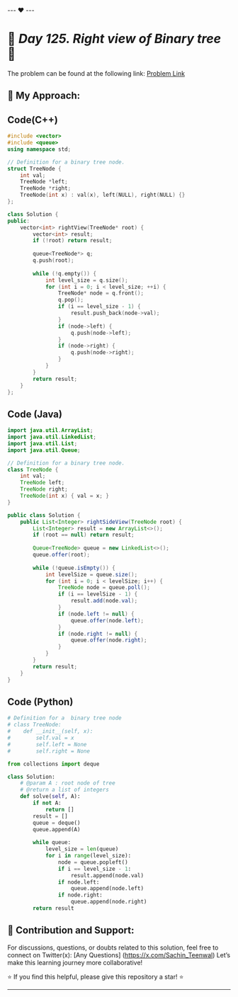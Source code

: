 --- ❤️ ---

# 🚀 _Day 125. Right view of Binary tree_ 🧠


The problem can be found at the following link: [Problem Link](https://www.interviewbit.com/problems/right-view-of-binary-tree/)

## 🎯 **My Approach:**


## Code(C++)
```cpp
#include <vector>
#include <queue>
using namespace std;

// Definition for a binary tree node.
struct TreeNode {
    int val;
    TreeNode *left;
    TreeNode *right;
    TreeNode(int x) : val(x), left(NULL), right(NULL) {}
};

class Solution {
public:
    vector<int> rightView(TreeNode* root) {
        vector<int> result;
        if (!root) return result;
        
        queue<TreeNode*> q;
        q.push(root);
        
        while (!q.empty()) {
            int level_size = q.size();
            for (int i = 0; i < level_size; ++i) {
                TreeNode* node = q.front();
                q.pop();
                if (i == level_size - 1) {
                    result.push_back(node->val);
                }
                if (node->left) {
                    q.push(node->left);
                }
                if (node->right) {
                    q.push(node->right);
                }
            }
        }
        return result;
    }
};
```

## Code (Java)

```java
import java.util.ArrayList;
import java.util.LinkedList;
import java.util.List;
import java.util.Queue;

// Definition for a binary tree node.
class TreeNode {
    int val;
    TreeNode left;
    TreeNode right;
    TreeNode(int x) { val = x; }
}

public class Solution {
    public List<Integer> rightSideView(TreeNode root) {
        List<Integer> result = new ArrayList<>();
        if (root == null) return result;
        
        Queue<TreeNode> queue = new LinkedList<>();
        queue.offer(root);
        
        while (!queue.isEmpty()) {
            int levelSize = queue.size();
            for (int i = 0; i < levelSize; i++) {
                TreeNode node = queue.poll();
                if (i == levelSize - 1) {
                    result.add(node.val);
                }
                if (node.left != null) {
                    queue.offer(node.left);
                }
                if (node.right != null) {
                    queue.offer(node.right);
                }
            }
        }
        return result;
    }
}
```

## Code (Python)

```python
# Definition for a  binary tree node
# class TreeNode:
#    def __init__(self, x):
#        self.val = x
#        self.left = None
#        self.right = None

from collections import deque

class Solution:
    # @param A : root node of tree
    # @return a list of integers
    def solve(self, A):
        if not A:
            return []
        result = []
        queue = deque()
        queue.append(A)
        
        while queue:
            level_size = len(queue)
            for i in range(level_size):
                node = queue.popleft()
                if i == level_size - 1:
                    result.append(node.val)
                if node.left:
                    queue.append(node.left)
                if node.right:
                    queue.append(node.right)
        return result
```



## 🎯 **Contribution and Support:**

For discussions, questions, or doubts related to this solution, feel free to connect on Twitter(x): [Any Questions] (https://x.com/Sachin_Teenwal) Let’s make this learning journey more collaborative!

⭐ If you find this helpful, please give this repository a star! ⭐

---
